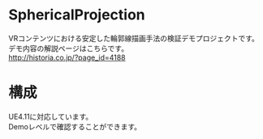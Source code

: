 # SphericalProjection
VRコンテンツにおける安定した輪郭線描画手法の検証デモプロジェクトです。  
デモ内容の解説ページはこちらです。  
http://historia.co.jp/?page_id=4188

# 構成
UE4.11に対応しています。  
Demoレベルで確認することができます。  
